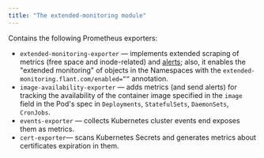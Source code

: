 ```yaml
---
title: "The extended-monitoring module"
---
```


Contains the following Prometheus exporters:

- `extended-monitoring-exporter` — implements extended scraping of metrics (free space and inode-related) and [alerts](configuration.html#non-namespaced-kubernetes-objects); also, it enables the "extended monitoring" of objects in the Namespaces with the `extended-monitoring.flant.com/enabled=””` annotation.
- `image-availability-exporter` — adds metrics (and send alerts) for tracking the availability of the container image specified in the `image` field in the Pod's spec in `Deployments`, `StatefulSets`, `DaemonSets`, `CronJobs`.
- `events-exporter` — collects Kubernetes cluster events end exposes them as metrics.
- `cert-exporter`— scans Kubernetes Secrets and generates metrics about certificates expiration in them.
